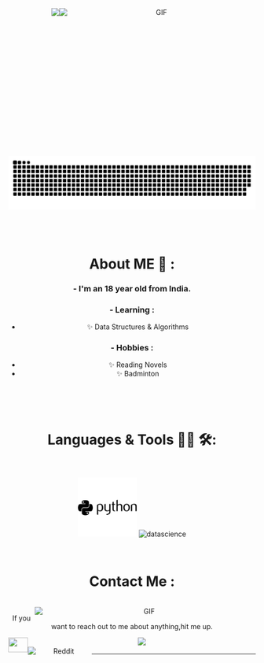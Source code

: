 
<div align="center">
<img align="right" top="500" height="300" width="400" alt="GIF" src="https://media.giphy.com/media/SWoSkN6DxTszqIKEqv/giphy.gif">
<div align="center">
   <div align=right>
        <img src=https://readme-typing-svg.herokuapp.com?font=Petemoss&size=80&pause=1000&color=712963&random=false&width=500&lines=Hey+!+I+am+Srishti+ .alt="Headline" />
    </div>
   <div align=center>
        
  <a href="https://1999azzar.github.io/1999AZZAR/">
  <img  src="https://github.com/1999AZZAR/1999AZZAR/blob/main/resources/img/grid-snake.svg"
       alt="snake" /></a>
</div>


</br>
</br>
</br>


# About ME 💬 :

### - I'm an 18 year old from India.



### - Learning :
- ✨ Data Structures & Algorithms

### - Hobbies : 
- ✨ Reading Novels
- ✨ Badminton 

</br>
</br>
</br>



# Languages & Tools 👨‍💻 🛠:
</br>

<p align="center">

<!-- For more icons please follow  https://github.com/MikeCodesDotNET/ColoredBadges -->
<img src="https://github.com/Xx-Ashutosh-xX/Xx-Ashutosh-xX/blob/master/assets/icons/python.png" alt="python" width="120" hight="50">

<img src="https://github.com/Xx-Ashutosh-xX/Xx-Ashutosh-xX/blob/master/assets/icons/datascience.png" alt="datascience" width="180" hight="50">

</br>

</p>
</br>




# Contact Me :

<p>
 </br>


<img hight="320" width="450" align="right" alt="GIF" src="https://github.com/Xx-Ashutosh-xX/Xx-Ashutosh-xX/blob/master/assets/93195.gif">


If you want to reach out to me about anything,hit me up.

<a href="mailto:srishhtiijainn@gmail.com">
 <img align="left" src="https://seeklogo.com/images/G/gmail-new-2020-logo-32DBE11BB4-seeklogo.com.png" height="30" width="40" 
</a>
<a href="https://www.linkedin.com/in/srishti-jain-59666226b/">
  <img src="https://img.icons8.com/doodle/40/000000/linkedin--v2.png"></a>

</br>

</a>
<a href="https://www.reddit.com/user/srihahaha">
  <img align="left" alt=" Reddit" width="130" hight="100" src=https://icons8.com/icon/kshUdu5u4FCX/reddit.png"
</a>

 </p>
 



*************




